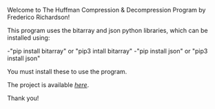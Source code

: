 Welcome to The Huffman Compression & Decompression Program by Frederico Richardson!

This program uses the bitarray and json python libraries, which can be installed using:

-"pip install bitarray" or "pip3 intall bitarray"
-"pip install json" or "pip3 install json"

You must install these to use the program.

The project is available *[here](https://github.com/fredericoricco-debug/huffmanencoding)*.

Thank you!
